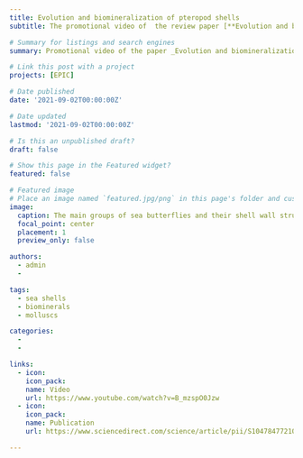 ```yaml
---
title: Evolution and biomineralization of pteropod shells
subtitle: The promotional video of  the review paper [**Evolution and biomineralization of pteropod shells**](https://www.sciencedirect.com/science/article/pii/S1047847721000848) was released. This video was created in collaboration with [Studio de Maan](https://studiodemaan.nl) and it gives a glimpse of the striking diversity of shell walls made by sea butterflies (or pteropods). You can watch it on [Youtube](https://www.youtube.com/watch?v=B_mzspO0Jzw). Sea butterflies are small gastropods that spend their entire live swimming and drifting in the open ocean. They are widely regarded as bioindicators of ocean acidification because they build thin shells of aragonite, a for of calcium carbonate. Despite being thin, pteropod shells are very strong and were uniquely built to withstand flows. They are an inspiration for the design of ultrathin and strong materials. 

# Summary for listings and search engines
summary: Promotional video of the paper _Evolution and biomineralization of pteropod shells_.

# Link this post with a project
projects: [EPIC]

# Date published
date: '2021-09-02T00:00:00Z'

# Date updated
lastmod: '2021-09-02T00:00:00Z'

# Is this an unpublished draft?
draft: false

# Show this page in the Featured widget?
featured: false

# Featured image
# Place an image named `featured.jpg/png` in this page's folder and customize its options here.
image:
  caption: The main groups of sea butterflies and their shell wall structures
  focal_point: center
  placement: 1
  preview_only: false

authors:
  - admin
  - 

tags:
  - sea shells
  - biominerals
  - molluscs

categories:
  - 
  - 

links:
  - icon: 
    icon_pack: 
    name: Video
    url: https://www.youtube.com/watch?v=B_mzspO0Jzw
  - icon: 
    icon_pack: 
    name: Publication
    url: https://www.sciencedirect.com/science/article/pii/S1047847721000848

---
```


